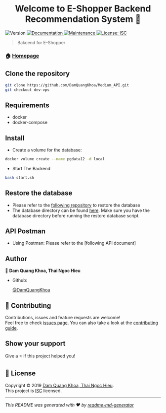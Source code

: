 <h1 align="center">Welcome to E-Shopper Backend Recommendation System 👋</h1>
<p>
  <img alt="Version" src="https://img.shields.io/badge/version-1.0.0-blue.svg?cacheSeconds=2592000" />
  <a href="https://github.com/DamQuangKhoa/Medium_API#readme" target="_blank">
    <img alt="Documentation" src="https://img.shields.io/badge/documentation-yes-brightgreen.svg" />
  </a>
  <a href="https://github.com/DamQuangKhoa/Medium_API/graphs/commit-activity" target="_blank">
    <img alt="Maintenance" src="https://img.shields.io/badge/Maintained%3F-yes-green.svg" />
  </a>
  <a href="https://github.com/DamQuangKhoa/Medium_API/blob/master/LICENSE" target="_blank">
    <img alt="License: ISC" src="https://img.shields.io/github/license/DamQuangKhoa/Sendo E-Shopper Backend Recommendation System" />
  </a>
</p>

> Bakcend for E-Shopper

### 🏠 [Homepage](https://github.com/DamQuangKhoa/Medium_API#readme)

## Clone the repository

```bash
git clone https://github.com/DamQuangKhoa/Medium_API.git
git checkout dev-vps
```

## Requirements

- docker
- docker-compose

## Install

- Create a volume for the database:

```bash
docker volume create --name pgdata12 -d local
```

- Start The Backend

```sh
bash start.sh
```

## Restore the database

- Please refer to the [following repository](https://github.com/ngochieu642/restore_database.git) to restore the database
- The database directory can be found [here](https://drive.google.com/open?id=1TfjuI-cYDcnBzjfEAmN4Xv910VMdZUfx). Make sure you have the database directory before running the restore database script.

## API Postman

- Using Postman: Please refer to the [following API document]

## Author

👤 **Dam Quang Khoa, Thai Ngoc Hieu**

- Github:

  [@DamQuangKhoa](https://github.com/DamQuangKhoa)

## 🤝 Contributing

Contributions, issues and feature requests are welcome!<br />Feel free to check [issues page](https://github.com/DamQuangKhoa/Medium_API/issues). You can also take a look at the [contributing guide](https://github.com/DamQuangKhoa/Medium_API/blob/master/CONTRIBUTING.md).

## Show your support

Give a ⭐️ if this project helped you!

## 📝 License

Copyright © 2019 [Dam Quang Khoa, Thai Ngoc Hieu](https://github.com/DamQuangKhoa).<br />
This project is [ISC](https://github.com/DamQuangKhoa/Medium_API/blob/master/LICENSE) licensed.

---

_This README was generated with ❤️ by [readme-md-generator](https://github.com/kefranabg/readme-md-generator)_

